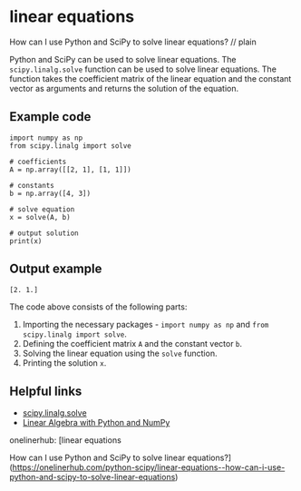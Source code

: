 # linear equations

How can I use Python and SciPy to solve linear equations?
// plain

Python and SciPy can be used to solve linear equations. The `scipy.linalg.solve` function can be used to solve linear equations. The function takes the coefficient matrix of the linear equation and the constant vector as arguments and returns the solution of the equation.

## Example code

```
import numpy as np
from scipy.linalg import solve

# coefficients
A = np.array([[2, 1], [1, 1]])

# constants
b = np.array([4, 3])

# solve equation
x = solve(A, b)

# output solution
print(x)
```

## Output example

```
[2. 1.]
```

The code above consists of the following parts:

1. Importing the necessary packages - `import numpy as np` and `from scipy.linalg import solve`.
2. Defining the coefficient matrix `A` and the constant vector `b`.
3. Solving the linear equation using the `solve` function.
4. Printing the solution `x`.

## Helpful links

- [scipy.linalg.solve](https://docs.scipy.org/doc/scipy/reference/generated/scipy.linalg.solve.html)
- [Linear Algebra with Python and NumPy](https://realpython.com/linear-algebra-python-numpy/)

onelinerhub: [linear equations

How can I use Python and SciPy to solve linear equations?](https://onelinerhub.com/python-scipy/linear-equations--how-can-i-use-python-and-scipy-to-solve-linear-equations)